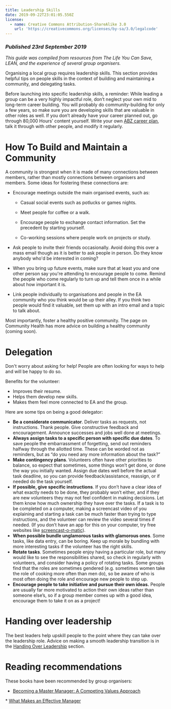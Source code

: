 ```yaml
---
title: Leadership Skills
date: 2019-09-22T23:01:05.550Z
license:
  - name: Creative Commons Attribution-ShareAlike 3.0
    url: 'https://creativecommons.org/licenses/by-sa/3.0/legalcode'
---
```

### _Published 23rd September 2019_

_This guide was compiled from resources from The Life You Can Save, LEAN, and the experience of several group organisers._


Organising a local group requires leadership skills. This section provides helpful tips on people skills in the context of building and maintaining a community, and delegating tasks.

Before launching into specific leadership skills, a reminder: While leading a group can be a very highly impactful role, don’t neglect your own mid to long-term career building. You will probably do community-building for only a few years, so make sure you are developing  skills that are valuable in other roles as well. If you don’t already have your career planned out, go through 80,000 Hours’ content yourself. Write your own <a target="_blank" href="https://80000hours.org/career-guide/career-planning/">ABZ career plan</a>, talk it through with other people, and modify it regularly. 

# How To Build and Maintain a Community

A community is strongest when it is made of many connections between members, rather than mostly connections between organisers and members. Some ideas for fostering  these connections are:

* Encourage meetings outside the main organised events, such as:
    * Casual social events such as potlucks or games nights.

    * Meet people for coffee or a walk. 

    * Encourage people to exchange contact information. Set the precedent by starting yourself.

    * Co-working sessions where people work on projects or study. 
* Ask people to invite their friends occasionally. Avoid doing this over a mass email though as it is better to ask people in person. Do they know anybody who'd be interested in coming? 

* When you bring up future events, make sure that at least you and one other person say you're attending to encourage people to come. Remind the people who come regularly to turn up and tell them once in a while about how important it is.

* Link people individually to organisations and people in the EA community who you think would be up their alley. If you think two people would find it valuable, set them up with an intro email and a topic to talk about.

Most importantly, foster a healthy positive community. The page on Community Health has more advice on building a healthy community (coming soon). 

<a name="delegation"></a>
# Delegation

Don't worry about asking for help! People are often looking for ways to help and will be happy to do so.

Benefits for the volunteer:

* Improves their resume.
* Helps them develop new skills.
* Makes them feel more connected to EA and the group. 

Here are some tips on being a good delegator:

* **Be a considerate communicator**. Deliver tasks as requests, not instructions. Thank people. Give constructive feedback and encouragement. Announce successes and jobs well done at meetings. 
* **Always assign tasks to a specific person with specific due dates**. To save people the embarrassment of forgetting, send out reminders halfway through the allotted time. These can be worded not as reminders, but as “do you need any more information about the task?”
* **Make contingency plans**. Volunteers often have other priorities to balance, so expect that sometimes, some things won’t get done, or done the way you initially wanted. Assign due dates well before the actual task deadline, so you can provide feedback/assistance, reassign, or if needed do the task yourself.
* **If possible, give specific instructions**. If you don’t have a clear idea of what exactly needs to be done, they probably won’t either, and if they are new volunteers they may not feel confident in making decisions. Let them know how much ownership they have over the tasks. If a task is to be completed on a computer, making a screencast video of you explaining and starting a task can be much faster than trying to type instructions, and the volunteer can review the video several times if needed. (If you don’t have an app for this on your computer, try free websites like <a target="_blank" href="https://screencast-o-matic.com/">screencast-o-matic</a>).
* **When possible bundle unglamorous tasks with glamorous ones**. Some tasks, like data entry, can be boring. Keep up morale by bundling with more interesting tasks if the volunteer has the right skills.
* **Rotate tasks**. Sometimes people enjoy having a particular role, but many would like to see the responsibilities shared, so check in regularly with volunteers, and consider having a policy of rotating tasks. Some groups find that the roles are sometimes gendered (e.g. sometimes women take the role of cooking more often than men do), so be aware of who is most often doing the role and encourage new people to step up. 
* **Encourage people to take initiative and pursue their own ideas.** People are usually far more motivated to action their own ideas rather than someone else’s, so if a group member comes up with a good idea, encourage them to take it on as a project!

# Handing over leadership

The best leaders help upskill people to the point where they can take over the leadership role. Advice on making a smooth leadership transition is in the <a target="_blank" href="/tips/handover/">Handing Over Leadership</a> section. 

# Reading recommendations

These books have been recommended by group organisers: 

* <a target="_blank" href="https://www.amazon.com/Becoming-Master-Manager-Competing-Approach/dp/1118582586">Becoming a Master Manager: A Competing Values Approach</a>
* <a target="_blank" href="https://www.linkedin.com/pulse/manager-tools-mark-horstman-what-makes-effective-eddie-lazzari/">What Makes an Effective Manager</a>
